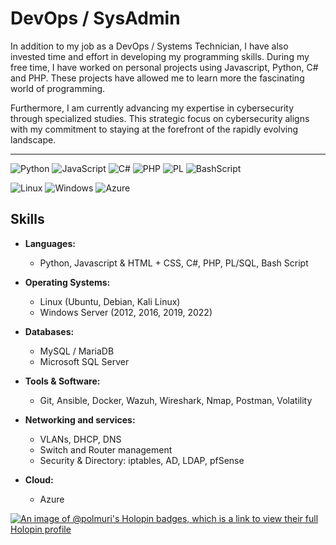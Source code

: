 #  DevOps / SysAdmin 

In addition to my job as a DevOps / Systems Technician, I have also invested time and effort in developing my programming skills. During my free time, I have worked on personal projects using Javascript, Python, C# and PHP. These projects have allowed me to learn more the fascinating world of programming.

Furthermore, I am currently advancing my expertise in cybersecurity through specialized studies. This strategic focus on cybersecurity aligns with my commitment to staying at the forefront of the rapidly evolving landscape.

---------------------------------------------------------------------------------------------------------------------------------------------------------------------------------------------------------------------------------------------------------------------------------

![Python](https://img.shields.io/badge/python-3670A0?style=for-the-badge&logo=python&logoColor=ffdd54) ![JavaScript](https://img.shields.io/badge/JavaScript-F7DF1E?style=for-the-badge&logo=javascript&logoColor=black) 	![C#](https://img.shields.io/badge/C%23-239120?style=for-the-badge&logo=c-sharp&logoColor=white) ![PHP](https://img.shields.io/badge/PHP-777BB4?style=for-the-badge&logo=php&logoColor=white) ![PL](https://img.shields.io/badge/PL%2FSQL-FFFFFF?style=for-the-badge&logo=oracle&logoColor=FF0000&labelColor=FFFFFF&color=FF0000) ![BashScript](https://img.shields.io/badge/bash%20script-0101?style=flat&logo=gnubash&logoColor=%23FFFFFF&labelColor=%23000000)

![Linux](https://img.shields.io/badge/Linux-000?style=for-the-badge&logo=linux&logoColor=FCC624) ![Windows](https://img.shields.io/badge/Windows-000?style=for-the-badge&logo=windows&logoColor=2CA5E0) ![Azure](https://img.shields.io/badge/Azure-blue?style=for-the-badge&logo=microsoft%20azure&logoColor=blue&labelColor=FFFFFF&link=https%3A%2F%2Fimages.app.goo.gl%2FK7PN1jYJd57x4q7A8)



## Skills

- **Languages:**
  - Python, Javascript & HTML + CSS, C#, PHP, PL/SQL, Bash Script

- **Operating Systems:**
  - Linux (Ubuntu, Debian, Kali Linux)
  - Windows Server (2012, 2016, 2019, 2022)

- **Databases:**
  - MySQL / MariaDB
  - Microsoft SQL Server

- **Tools & Software:**
  - Git, Ansible, Docker, Wazuh, Wireshark, Nmap, Postman, Volatility

- **Networking and services:**
  - VLANs, DHCP, DNS
  - Switch and Router management
  - Security & Directory: iptables, AD, LDAP, pfSense

- **Cloud:**
  - Azure

[![An image of @polmuri's Holopin badges, which is a link to view their full Holopin profile](https://holopin.me/polmuri)](https://holopin.io/@polmuri)
